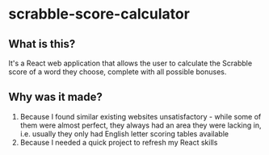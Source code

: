 # scrabble-score-calculator
## What is this?
It's a React web application that allows the user to calculate the Scrabble score of a word they choose, complete with all possible bonuses.

## Why was it made?
1. Because I found similar existing websites unsatisfactory - while some of them were almost perfect, they always had an area they were lacking in, i.e. usually they only had English letter scoring tables available
2. Because I needed a quick project to refresh my React skills